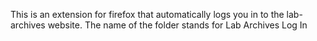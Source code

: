 This is an extension for firefox that automatically logs you in to the lab-archives website.
The name of the folder stands for Lab Archives Log In
